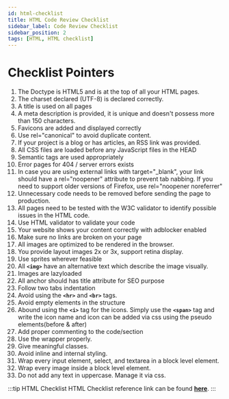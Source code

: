 ```yaml
---
id: html-checklist
title: HTML Code Review Checklist
sidebar_label: Code Review Checklist
sidebar_position: 2
tags: [HTML, HTML checklist]
---
```


# Checklist Pointers

1. The Doctype is HTML5 and is at the top of all your HTML pages.
2. The charset declared (UTF-8) is declared correctly.
3. A title is used on all pages
4. A meta description is provided, it is unique and doesn't possess more than 150 characters.
5. Favicons are added and displayed correctly
6. Use rel="canonical" to avoid duplicate content.
7. If your project is a blog or has articles, an RSS link was provided.
8. All CSS files are loaded before any JavaScript files in the HEAD
9. Semantic tags are used appropriately
10. Error pages for 404 / server errors exists
11. In case you are using external links with target="_blank", your link should have a rel="noopener" attribute to prevent tab nabbing. If you need to support older versions of Firefox, use rel="noopener noreferrer"
12. Unnecessary code needs to be removed before sending the page to production.
13. All pages need to be tested with the W3C validator to identify possible issues in the HTML code.
14. Use HTML validator to validate your code
15. Your website shows your content correctly with adblocker enabled
16. Make sure no links are broken on your page 
17. All images are optimized to be rendered in the browser.
18. You provide layout images 2x or 3x, support retina display.
19. Use sprites wherever feasible
20. All **`<img>`** have an alternative text which describe the image visually.
21. Images are lazyloaded
22. All anchor should has title attribute for SEO purpose
23. Follow two tabs indentation
24. Avoid using the **`<hr>`** and **`<br>`** tags.
25. Avoid empty elements in the structure
26. Abound using the **`<i>`** tag for the icons. Simply use the **`<span>`** tag and write the icon name and icon can be added via css using the pseudo elements(before & after)
27. Add proper commenting to the code/section
28. Use the wrapper properly.
29. Give meaningful classes.
30. Avoid inline and internal styling.
31. Wrap every input element, select, and textarea in a block level element.
32. Wrap every image inside a block level element.
33. Do not add any text in uppercase. Manage it via css.

:::tip HTML Checklist
HTML Checklist reference link can be found [**here**](https://docs.google.com/spreadsheets/d/1kbpSVE_ysY8Is5qvuWfCDTTTMp_Wtt5js7FBZzqGODk/edit#gid=20521288).
:::